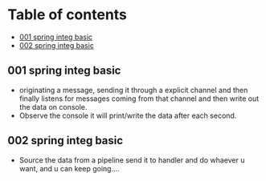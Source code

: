 # Table of contents
- [001 spring integ basic](#001-spring-integ-basic)
- [002 spring integ basic](#002-spring-integ-basic)

## 001 spring integ basic
- originating a message, sending it through a explicit channel and then finally listens for messages coming from that channel and then write out the data on console.
- Observe the console it will print/write the data after each second.

## 002 spring integ basic
- Source the data from a pipeline send it to handler and do whaever u want, and u can keep going....
